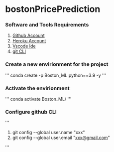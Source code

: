 # bostonPricePrediction


### Software and Tools Requirements

1. [Github Account](https://github.com)
2. [Heroku Account](https://heroku.com)
3. [Vscode Ide](https://code.visualstudio.com)
4. [git CLI](https://git-scm.com/book/en/v2/Getting-Started-The-Command-Line)


### Create a new envirionment for the project 

'''
conda create -p  Boston_ML python==3.9 -y
'''

### Activate the envirionment 

'''
conda activate Boston_ML/
'''


### Configure github CLI

'''
1. git config --global user.name "xxx"
2. git config --global user.email "xxx@gmail.com"

'''